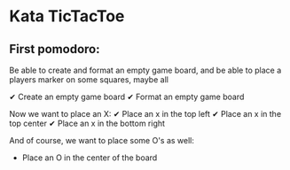 # Kata TicTacToe

## First pomodoro:
Be able to create and format an empty game board,
and be able to place a players marker on some squares, maybe all

✔ Create an empty game board
✔ Format an empty game board

Now we want to place an X:
✔ Place an x in the top left
✔ Place an x in the top center
✔ Place an x in the bottom right

And of course, we want to place some O's as well:
- Place an O in the center of the board